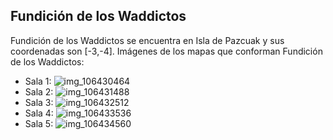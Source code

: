 ## Fundición de los Waddictos
Fundición de los Waddictos se encuentra en Isla de Pazcuak y sus coordenadas son [-3,-4].
Imágenes de los mapas que conforman Fundición de los Waddictos:
- Sala 1: ![img_106430464](https://media.discordapp.net/attachments/1115311447145193482/1115319073492967464/106430464.jpg)
- Sala 2: ![img_106431488](https://media.discordapp.net/attachments/1115311447145193482/1115319093785014293/106431488.jpg)
- Sala 3: ![img_106432512](https://media.discordapp.net/attachments/1115311447145193482/1115319096737812641/106432512.jpg)
- Sala 4: ![img_106433536](https://media.discordapp.net/attachments/1115311447145193482/1115319098407145544/106433536.jpg)
- Sala 5: ![img_106434560](https://media.discordapp.net/attachments/1115311447145193482/1115319100114223104/106434560.jpg)